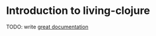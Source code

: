 # Introduction to living-clojure

TODO: write [great documentation](http://jacobian.org/writing/what-to-write/)
